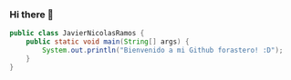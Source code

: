 ### Hi there 👋


```java
public class JavierNicolasRamos {
    public static void main(String[] args) {
        System.out.println("Bienvenido a mi Github forastero! :D");
    }
}
```

